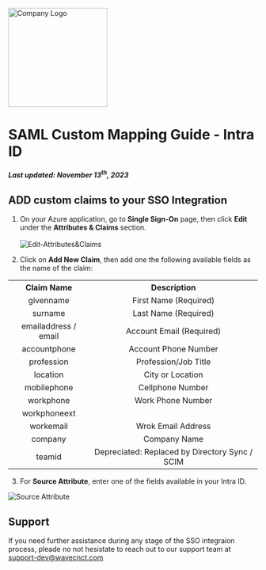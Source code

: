 <img src="https://github.com/wavecnct/poc-doc/blob/main/.github/logo.png" alt="Company Logo" width="200"><br>

# SAML Custom Mapping Guide - Intra ID
##### *Last updated: November 13<sup>th</sup>, 2023* 

## ADD custom claims to your SSO Integration
1. On your Azure application, go to **Single Sign-On** page, then click **Edit** under the **Attributes & Claims** section.
<br><br><img src="https://github.com/wavecnct/poc-doc/blob/main/.github/Edit-Attributes&Claims.png" alt="Edit-Attributes&Claims"><br>

2. Click on **Add New Claim**, then add one the following available fields as the name of the claim:

<table>
    <tr>
        <th>Claim Name</th>
        <th>Description</th>
    </tr>
    <tr>
        <td align="center">givenname</td>
        <td align="center">First Name (Required)</td>
    </tr>
    <tr>
        <td align="center">surname</td>
        <td align="center">Last Name (Required)</td>
    </tr>
    <tr>
        <td align="center">emailaddress / email</td>
        <td align="center">Account Email (Required)</td>
    </tr>
    <tr>
        <td align="center">accountphone</td>
        <td align="center">Account Phone Number</td>
    </tr>
    <tr>
        <td align="center">profession</td>
        <td align="center">Profession/Job Title</td>
    </tr>
    <tr>
        <td align="center">location</td>
        <td align="center">City or Location</td>
    </tr>
    <tr>
        <td align="center">mobilephone</td>
        <td align="center">Cellphone Number</td>
    </tr>
    <tr>
        <td align="center">workphone</td>
        <td align="center">Work Phone Number</td>
    </tr>
    <tr>
        <td align="center">workphoneext</td>
        <td align="center"Work Phone Extension</td>
    </tr>
    <tr>
        <td align="center">workemail</td>
        <td align="center">Wrok Email Address</td>
    </tr>
    <tr>
        <td align="center">company</td>
        <td align="center">Company Name</td>
    </tr>
    <tr>
        <td align="center">teamid</td>
        <td align="center">Depreciated: Replaced by Directory Sync / SCIM</td>
    </tr>
</table>

3. For **Source Attribute**, enter one of the fields available in your Intra ID.

<img src="https://github.com/wavecnct/poc-doc/blob/main/.github/source_attribute.png" alt="Source Attribute"><br>

## Support
If you need further assistance during any stage of the SSO integraion process, pleade no not hesistate to reach out to our support team at <a href="support-dev@wavecnct.com">support-dev@wavecnct.com</a>




